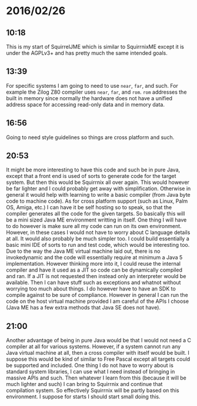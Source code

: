 # 2016/02/26

## 10:18

This is my start of SquirrelJME which is similar to SquirrnixME except it is
under the AGPLv3+ and has pretty much the same intended goals.

## 13:39

For specific systems I am going to need to use `near`, `far`, and such. For
example the Zilog Z80 compiler uses `near`, `far`, and `rom`. `rom` addresses
the built in memory since normally the hardware does not have a unified address
space for accessing read-only data and in memory data.

## 16:56

Going to need style guidelines so things are cross platform and such.

## 20:53

It might be more interesting to have this code and such be in pure Java,
except that a front end is used of sorts to generate code for the target
system. But then this would be Squirrnix all over again. This would however
be far lighter and I could probably get away with simplification. Otherwise in
general it would help with learning to write a basic compiler (from Java byte
code to machine code). As for cross platform support (such as Linux, Palm OS,
Amiga, etc.) I can have it be self hosting so to speak, so that the compiler
generates all the code for the given targets. So basically this will be a
mini sized Java ME environment writting in itself. One thing I will have to do
however is make sure all my code can run on its own environment. However, in
these cases I would not have to worry about C language details at all. It would
also probably be much simpler too. I could build essentially a basic mini IDE
of sorts to run and test code, which would be interesting too. Due to the way
the Java ME virtual machine laid out, there is no invokedynamic and the code
will essentially require at minimum a Java 5 implementation. However thinking
more into it, I could reuse the internal compiler and have it used as a JIT so
code can be dynamically compiled and ran. If a JIT is not requested then
instead only an interpreter would be available. Then I can have stuff such as
exceptions and whatnot without worrying too much about things. I do however
have to have an SDK to compile against to be sure of compliance. However in
general I can run the code on the host virtual machine provided I am careful
of the APIs I choose (Java ME has a few extra methods that Java SE does not
have).

## 21:00

Another advantage of being in pure Java would be that I would not need a C
compiler at all for various systems. However, if a system cannot run any Java
virtual machine at all, then a cross compiler with itself would be built. I
suppose this would be kind of similar to Free Pascal except all targets could
be supported and included. One thing I do not have to worry about is standard
system libraries, I can use what I need instead of bringing in massive APIs
and such. Then whatever I learn from this (because it will be much lighter and
such) I can bring to Squirrnix and continue that compilation system. So
effectively Squirrnix will be partly based on this environment. I suppose for
starts I should start small doing this.

